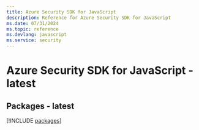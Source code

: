 ```yaml
---
title: Azure Security SDK for JavaScript
description: Reference for Azure Security SDK for JavaScript
ms.date: 07/31/2024
ms.topic: reference
ms.devlang: javascript
ms.service: security
---
```

# Azure Security SDK for JavaScript - latest
## Packages - latest
[!INCLUDE [packages](security-index.md)]
